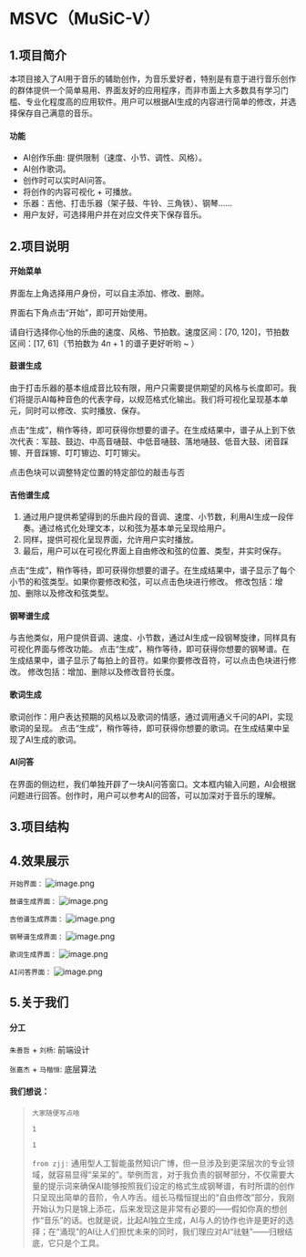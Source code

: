 # MSVC（MuSiC-V）

## 1.项目简介

本项目接入了AI用于音乐的辅助创作，为音乐爱好者，特别是有意于进行音乐创作的群体提供一个简单易用、界面友好的应用程序，而非市面上大多数具有学习门槛、专业化程度高的应用软件。用户可以根据AI生成的内容进行简单的修改，并选择保存自己满意的音乐。

#### 功能

* AI创作乐曲: 提供限制（速度、小节、调性、风格）。
* AI创作歌词。
* 创作时可以实时AI问答。
* 将创作的内容可视化 + 可播放。
* 乐器：吉他、打击乐器（架子鼓、牛铃、三角铁）、钢琴……
* 用户友好，可选择用户并在对应文件夹下保存音乐。

## 2.项目说明

#### 开始菜单

  界面左上角选择用户身份，可以自主添加、修改、删除。

  界面右下角点击“开始”，即可开始使用。

  请自行选择你心怡的乐曲的速度、风格、节拍数。速度区间：[70, 120]，节拍数区间：[17, 61]（节拍数为 $4n+1$ 的谱子更好听哟 ~ ）

#### 鼓谱生成

  由于打击乐器的基本组成音比较有限，用户只需要提供期望的风格与长度即可。我们将提示AI每种音色的代表字母，以规范格式化输出。我们将可视化呈现基本单元，同时可以修改、实时播放、保存。

  点击“生成”，稍作等待，即可获得你想要的谱子。在生成结果中，谱子从上到下依次代表：军鼓、鼓边、中高音嗵鼓、中低音嗵鼓、落地嗵鼓、低音大鼓、闭音踩镲、开音踩镲、叮叮镲边、叮叮镲尖。

  点击色块可以调整特定位置的特定部位的敲击与否

#### 吉他谱生成
  1. 通过用户提供希望得到的乐曲片段的音调、速度、小节数，利用AI生成一段伴奏。通过格式化处理文本，以和弦为基本单元呈现给用户。
  2. 同样，提供可视化呈现界面，允许用户实时播放。
  3. 最后，用户可以在可视化界面上自由修改和弦的位置、类型，并实时保存。

  点击“生成”，稍作等待，即可获得你想要的谱子。在生成结果中，谱子显示了每个小节的和弦类型。如果你要修改和弦，可以点击色块进行修改。
  修改包括：增加、删除以及修改和弦类型。

#### 钢琴谱生成
  与吉他类似，用户提供音调、速度、小节数，通过AI生成一段钢琴旋律，同样具有可视化界面与修改功能。
  点击“生成”，稍作等待，即可获得你想要的钢琴谱。在生成结果中，谱子显示了每拍上的音符。如果你要修改音符，可以点击色块进行修改。
  修改包括：增加、删除以及修改音符长度。

#### 歌词生成
  歌词创作：用户表达预期的风格以及歌词的情感，通过调用通义千问的API，实现歌词的呈现。
  点击“生成”，稍作等待，即可获得你想要的歌词。在生成结果中呈现了AI生成的歌词。

#### AI问答
  在界面的侧边栏，我们单独开辟了一块AI问答窗口。文本框内输入问题，AI会根据问题进行回答。创作时，用户可以参考AI的回答，可以加深对于音乐的理解。

## 3.项目结构
 
## 4.效果展示

```开始界面：```
<initpage>![image.png](./src/display/image/A.png)

```鼓谱生成界面：```
<drum>![image.png](./src/display/image/A.png)

```吉他谱生成界面：```
<guitar>![image.png](./src/display/image/A.png)

```钢琴谱生成界面：```
<piano>![image.png](./src/display/image/A.png)

```歌词生成界面：```
<lyrics>![image.png](./src/display/image/A.png)

```AI问答界面：```
<AIQA>![image.png](./src/display/image/A.png)

## 5.关于我们

#### 分工

`朱善哲` + `刘杨`: 前端设计

`张嘉杰` + `马楷恒`: 底层算法 

#### 我们想说：

>```大家随便写点啥```
>
>```1```
>
>```1```
>
>```from zjj:```
> 通用型人工智能虽然知识广博，但一旦涉及到更深层次的专业领域，就容易显得“呆呆的”。举例而言，对于我负责的钢琴部分，不仅需要大量的提示词来确保AI能够按照我们设定的格式生成钢琴谱，有时所谓的创作只呈现出简单的音阶，令人咋舌。组长马楷恒提出的“自由修改”部分，我刚开始认为只是锦上添花，后来发现这是非常有必要的——假如你真的想创作“音乐”的话。也就是说，比起AI独立生成，AI与人的协作也许是更好的选择；在“涌现”的AI让人们担忧未来的同时，我们理应对AI“祛魅”——归根结底，它只是个工具。

